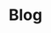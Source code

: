 ---
# GLOBAL 
layout: blog
page_type: blog
title: Blog
published: true
hide_links: false
links_visible: true

#SEO
seo_title:  Dzielimy się wiedzą dotyczącą biznesowych rozwiązań technicznych
seo_description: |-
  Dzielimy się wiedzą dotyczącą rozwiązań technicznych i trendów biznesowych. Poznaj wskazówki przygotowane przez ekspertów i wyróżnij swój biznes.

#HREFLANGS
display_hreflangs: false
hreflangs:
  -
    lang: en
    link: https://projets.io

#MENU 
top_line:
  menu_title: Blog
  cta_title: Sprawdź wszsytkie wpisy

#SETTINGS
show_contact_in_footer: true

#BLOG layout 
header:
  title: <strong>Blog</strong> - dzielimy się wiedzą dotyczącą biznesowych rozwiązań technicznych
  intro: |-
    Poznaj najnowsze trendy i technologie, które wykorzystujemy, aby Twój biznes nieustannie się rozwijał. Sprawdź ekspercki punkt widzenia.
  main_photo: /uploads/blog-OG-image.jpg
---